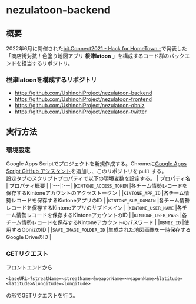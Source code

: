 # nezulatoon-backend
## 概要
2022年6月に開催された[bit.Connect2021 - Hack for HomeTown -](https://protopedia.net/event/38)で発表した「商店街対抗！色塗り地図アプリ __根津latoon__ 」を構成するコード群のバックエンドを担当するリポジトリ。

### 根津latoonを構成するリポジトリ
- https://github.com/UshinohiProject/nezulatoon-backend
- https://github.com/UshinohiProject/nezulatoon-frontend
- https://github.com/UshinohiProject/nezulatoon-obniz
- https://github.com/UshinohiProject/nezulatoon-twitter

## 実行方法
### 環境設定
Google Apps Scriptでプロジェクトを新規作成する。Chromeに[Google Apps Script GitHub アシスタント](https://chrome.google.com/webstore/detail/google-apps-script-github/lfjcgcmkmjjlieihflfhjopckgpelofo)を追加し、このリポジトリを `pull` する。  
設定タブのスクリプトプロパティで以下の環境変数を設定する。
| プロパティ名 | プロパティ概要 |
|:---|:---|
|`KINTONE_ACCESS_TOKEN` |各チーム情勢レコードを保存するKintoneアカウントのアクセストークン |
|`KINTONE_APP_ID` |各チーム情勢レコードを保存するKintoneアプリのID |
|`KINTONE_SUB_DOMAIN` |各チーム情勢レコードを保存するKintoneアプリのサブドメイン |
|`KINTONE_USER_NAME` |各チーム情勢レコードを保存するKintoneアカウントのID |
|`KINTONE_USER_PASS` |各チーム情勢レコードを保存するKintoneアカウントのパスワード |
|`OBNIZ_ID` |使用するObnizのID |
|`SAVE_IMAGE_FOLDER_ID` |生成された地図画像を一時保存するGoogle DriveのID |
### GETリクエスト
フロントエンドから
```
<baseURL>?streatName=<streatName>&weaponName=<weaponName>&latitude=<latitude>&longitude=<longitude>
```
の形でGETリクエストを行う。
